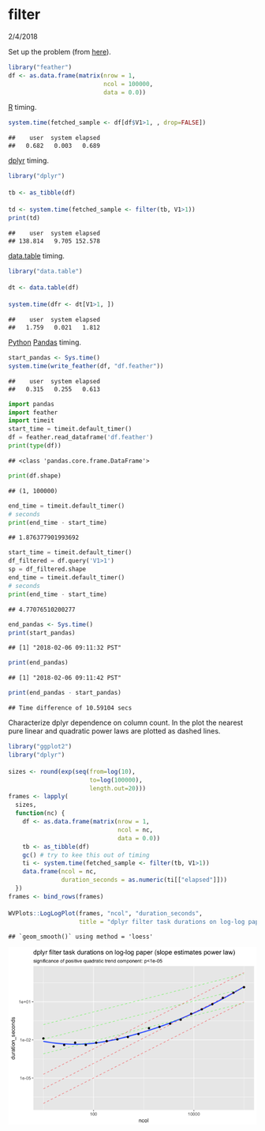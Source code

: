 filter
================
2/4/2018

Set up the problem (from [here](https://github.com/tidyverse/dplyr/issues/3335)).

``` r
library("feather")
df <- as.data.frame(matrix(nrow = 1, 
                           ncol = 100000,
                           data = 0.0))
```

[R](https://www.r-project.org) timing.

``` r
system.time(fetched_sample <- df[df$V1>1, , drop=FALSE])
```

    ##    user  system elapsed 
    ##   0.682   0.003   0.689

[dplyr](https://CRAN.R-project.org/package=dplyr) timing.

``` r
library("dplyr")

tb <- as_tibble(df)

td <- system.time(fetched_sample <- filter(tb, V1>1))
print(td)
```

    ##    user  system elapsed 
    ## 138.814   9.705 152.578

[data.table](https://CRAN.R-project.org/package=data.table) timing.

``` r
library("data.table")

dt <- data.table(df)

system.time(dfr <- dt[V1>1, ])
```

    ##    user  system elapsed 
    ##   1.759   0.021   1.812

[Python](https://www.python.org) [Pandas](https://pandas.pydata.org) timing.

``` r
start_pandas <- Sys.time()
system.time(write_feather(df, "df.feather"))
```

    ##    user  system elapsed 
    ##   0.315   0.255   0.613

``` python
import pandas
import feather
import timeit
start_time = timeit.default_timer()
df = feather.read_dataframe('df.feather')
print(type(df))
```

    ## <class 'pandas.core.frame.DataFrame'>

``` python
print(df.shape)
```

    ## (1, 100000)

``` python
end_time = timeit.default_timer()
# seconds
print(end_time - start_time)
```

    ## 1.876377901993692

``` python
start_time = timeit.default_timer()
df_filtered = df.query('V1>1')
sp = df_filtered.shape
end_time = timeit.default_timer()
# seconds
print(end_time - start_time)
```

    ## 4.77076510200277

``` r
end_pandas <- Sys.time()
print(start_pandas)
```

    ## [1] "2018-02-06 09:11:32 PST"

``` r
print(end_pandas)
```

    ## [1] "2018-02-06 09:11:42 PST"

``` r
print(end_pandas - start_pandas)
```

    ## Time difference of 10.59104 secs

Characterize dplyr dependence on column count. In the plot the nearest pure linear and quadratic power laws are plotted as dashed lines.

``` r
library("ggplot2")
library("dplyr")

sizes <- round(exp(seq(from=log(10), 
                       to=log(100000), 
                       length.out=20)))
frames <- lapply(
  sizes,
  function(nc) {
    df <- as.data.frame(matrix(nrow = 1, 
                               ncol = nc,
                               data = 0.0))
    tb <- as_tibble(df)
    gc() # try to kee this out of timing
    ti <- system.time(fetched_sample <- filter(tb, V1>1))
    data.frame(ncol = nc, 
               duration_seconds = as.numeric(ti[["elapsed"]]))
  })
frames <- bind_rows(frames)

WVPlots::LogLogPlot(frames, "ncol", "duration_seconds", 
                    title = "dplyr filter task durations on log-log paper (slope estimates power law)")
```

    ## `geom_smooth()` using method = 'loess'

![](filter_files/figure-markdown_github/shape-1.png)
